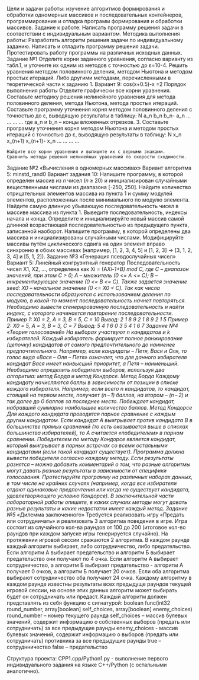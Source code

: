 Цели и задачи работы: изучение алгоритмов формирования и обработки одномерных массивов и последовательных контейнеров, программирование и отладка программ формирования и обработки массивов.
Задание к работе: Написать программу решения задачи в соответствии с индивидуальным вариантом.
Методика выполнения работы:
	Разработать алгоритм решения задачи по индивидуальному заданию.
	Написать и отладить программу решения задачи.
	Протестировать работу программы на различных исходных данных.
Задание №1
Отделите корни заданного уравнения, согласно варианту из табл.1, и уточните их одним из методов с точностью до ε=10-4. Решить уравнения методом половинного деления, методом Ньютона и методом простых итераций. Либо другими методами, перечисленными в теоретической части к заданию 1.
Вариант 9: cos(x+0.5)-x =2
Порядок выполнения работы
	Отделите графически все корни уравнения.
	Составьте методику решения нелинейного уравнения для метода половинного деления, метода Ньютона, метода простых итераций.
	Составьте программу уточнения корня методом половинного деления с точностью до ε, выводящую результаты в таблицу:
N	a_n	b_n	b_n- a_n
…	…	…	…
где a_n и b_n – концы вложенных отрезков. 3. Составьте программу уточнения корня методом
	Ньютона и методом простых итераций с точностью до ε, выводящую результаты в таблицу:
N	x_n	x_(n+1)	x_(n+1)- x_n
…	…	…	…

	Найдите все корни уравнения и выпишите их с верными знаками.
	Сравнить методы решения нелинейных уравнений по скорости сходимости.
Задание №2 «Вычисления в одномерных массивах»
Вариант алгоритма 5: minstd_rand0
Вариант задания 10:
	Напишите программу, в которой определен массив из 𝑛 чисел (𝑛 ≥ 20) и инициализирован случайными вещественными числами из диапазона [-250, 250].
	Найдите количество отрицательных элементов массива из пункта 1 и сумму модулей элементов, расположенных после минимального по модулю элемента.
	Найдите самую длинную убывающую последовательность чисел в массиве массива из пункта 1. Выведите последовательность, индексы начала и конца.
	Определите и инициализируйте новый массив самой длинной возрастающей последовательностью из предыдущего пункта, записанной наоборот.
	Напишите программу, в которой определены два массива и инициализированы случайными числами. Модифицируйте массивы путём циклического сдвига на один элемент вправо синхронно в обоих массивах (например, [1, 2, 3, 4, 5] и [1, 2, 3] → [3, 1, 2, 3, 4] и [5, 1, 2]).
Задание №3 «Генерация псевдослучайных чисел»
Вариант 5: Линейный конгруэнтный генератор
Последовательность чисел X1, X2, …, определена как
Xi = (A*Xi-1+B) mod C,
где С – диапазон значений, при этом C > 0;
А – множитель (0 <= А <= С);
В – инкрементирующее значение (0 <= B <= C).
Также задается значение seed:
X0 – начальное значение (0 <= X0 < C).
Так как числа последовательности образуются с использованием деления по модулю, в какой-то момент последовательность начнет повторяться. Необходимо вывести сгенерированную последовательность и найти индекс, с которого начинается повторение последовательности.
Пример 1:
X0 = 2, A = 3, B = 5, C = 10
Вывод:
2 1 8 9 2 1 8 9 2 1
5
Пример 2:
X0 = 5, A = 3, B = 3, C = 7
Вывод:
5 4 1 6 0 3 5 4 1 6
7
Задание №4 «Теория голосований»
На выборах участвуют n кандидатов и k избирателей. Каждый избиратель формирует полное ранжирование (цепочку) кандидатов от самого предпочтительного до наименее предпочтительного. Например, если кандидаты – Петя, Вася и Оля, то голос вида «Вася – Оля – Петя» означает, что для данного избирателя кандидат Вася имеет наивысший приоритет, а Петя – наименьший. Необходимо определить победителя выборов, используя два алгоритма: метод Борда и метод Кондорсе.
Метод Борда
Каждому кандидату начисляются баллы в зависимости от позиции в списке каждого избирателя. Например, если всего n кандидатов, то кандидат, стоящий на первом месте, получает (n – 1) баллов, на втором – (n – 2) и так далее до 0 баллов за последнее место. Побеждает кандидат, набравший суммарно наибольшее количество баллов.
Метод Кондорсе
Для каждого кандидата проводится парное сравнение с каждым другим кандидатом. Если кандидат A выигрывает против кандидата B в большинстве прямых сравнений (то есть оказывается выше в списках большинства избирателей), то A считается «победителем» в парном сравнении. Победителем по методу Кондорсе является кандидат, который выигрывает в парных встречах со всеми остальными кандидатами (если такой кандидат существует).
Программа должна вывести победителя согласно каждому методу. Если результаты разнятся – можно добавить комментарий о том, что разные алгоритмы могут давать разные результаты в зависимости от специфики голосования.
Протестируйте программу на различных наборах данных, в том числе на крайних случаях (например, когда все избиратели отдают одинаковые предпочтения или когда не существует кандидата, удовлетворяющего условию Кондорсе). В заключительной части лабораторной работы опишите, в каких случаях методы могут давать разные результаты и какие недостатки имеет каждый метод.
Задание №5* «Дилемма заключенного»
Требуется реализовать игру «Предать или сотрудничать» и реализовать 3 алгоритма поведения в игре.
Игра состоит из случайного кол-ва раундов от 100 до 200 (итоговое кол-во раундов при каждом запуске игры генерируется случайно). На протяжении игровой сессии сражаются 2 алгоритма. В каждом раунде каждый алгоритм выбирает, либо сотрудничество, либо предательство. Если алгоритм А выбирает предательство и алгоритм Б выбирает предательство они получают по 4 очка. Если алгоритм А выбирает сотрудничество, а алгоритм Б выбирает предательство - алгоритм А получает 0 очков, а алгоритм Б получает 20 очков. Если оба алгоритма выбирают сотрудничество оба получают 24 очка. Каждому алгоритму в каждом раунде известны результаты всех предыдуще раундов текущей игровой сессии, на основе этих данных алгоритм может выбирать будет он сотрудничать или предаст.
Каждый алгоритм должен представлять из себя функцию с сигнатурой:
boolean func(int32 round_number, array[boolean] self_choices, array[boolean] enemy_choices)
round_number – номер текущего раунда
self_choices – массив булевых значений, содержит информацию о собственных выборов (предать или сотрудничать) за все предыдущие раунды
enemy_choices - массив булевых значений, содержит информацию о выборов (предать или сотрудничать) противника за все предыдущие раунды
true – сотруднничество
false – предательство



Структура проекта: CPP1.cpp/Python1.py - выполнение первого индивидуального задания на языке C++/Python (с остальными аналогично).

